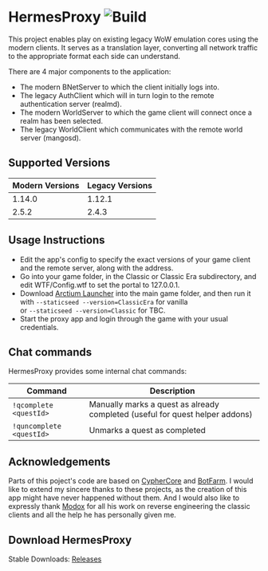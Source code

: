 # HermesProxy ![Build](https://github.com/WowLegacyCore/HermesProxy/actions/workflows/Build_Proxy.yml/badge.svg)

This project enables play on existing legacy WoW emulation cores using the modern clients. It serves as a translation layer, converting all network traffic to the appropriate format each side can understand.

There are 4 major components to the application:
- The modern BNetServer to which the client initially logs into.
- The legacy AuthClient which will in turn login to the remote authentication server (realmd). 
- The modern WorldServer to which the game client will connect once a realm has been selected. 
- The legacy WorldClient which communicates with the remote world server (mangosd).

## Supported Versions

| Modern Versions | Legacy Versions |
|-----------------|-----------------|
| 1.14.0          | 1.12.1          |
| 2.5.2           | 2.4.3           |

## Usage Instructions

- Edit the app's config to specify the exact versions of your game client and the remote server, along with the address.
- Go into your game folder, in the Classic or Classic Era subdirectory, and edit WTF/Config.wtf to set the portal to 127.0.0.1.
- Download [Arctium Launcher](https://github.com/Arctium/WoW-Launcher/releases/tag/latest) into the main game folder, and then run it  
with `--staticseed --version=ClassicEra` for vanilla  
or `--staticseed --version=Classic` for TBC.
- Start the proxy app and login through the game with your usual credentials.

## Chat commands
HermesProxy provides some internal chat commands:

| Command                    | Description                                                                  |
|----------------------------|------------------------------------------------------------------------------|
| `!qcomplete <questId>`     | Manually marks a quest as already completed (useful for quest helper addons) |
| `!quncomplete <questId>`   | Unmarks a quest as completed                                                 |

## Acknowledgements

Parts of this poject's code are based on [CypherCore](https://github.com/CypherCore/CypherCore) and [BotFarm](https://github.com/jackpoz/BotFarm). I would like to extend my sincere thanks to these projects, as the creation of this app might have never happened without them. And I would also like to expressly thank [Modox](https://github.com/mdx7) for all his work on reverse engineering the classic clients and all the help he has personally given me. 

## Download HermesProxy
Stable Downloads: [Releases](https://github.com/WowLegacyCore/HermesProxy/releases)
